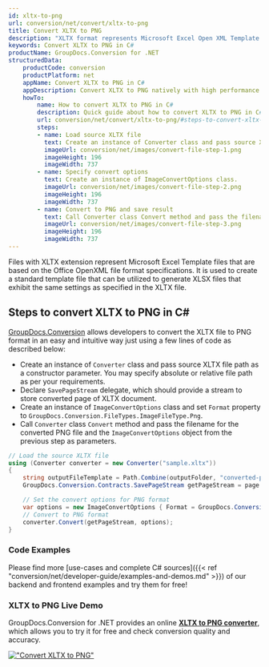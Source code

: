 ```yaml
---
id: xltx-to-png
url: conversion/net/convert/xltx-to-png
title: Convert XLTX to PNG
description: "XLTX format represents Microsoft Excel Open XML Template with .xltx extension. Learn how to convert XLTX to PNG file programmatically in C# language using GroupDocs.Conversion for .NET library."
keywords: Convert XLTX to PNG in C#
productName: GroupDocs.Conversion for .NET
structuredData:
    productCode: conversion
    productPlatform: net
    appName: Convert XLTX to PNG in C#
    appDescription: Convert XLTX to PNG natively with high performance using C# language and server side GroupDocs.Conversion for .NET APIs, without the use of any software like Microsoft or Open Office.
    howTo:
        name: How to convert XLTX to PNG in C# 
        description: Quick guide about how to convert XLTX to PNG in C# with high performance and accuracy.
        url: conversion/net/convert/xltx-to-png/#steps-to-convert-xltx-to-png-in-c
        steps:
        - name: Load source XLTX file 
          text: Create an instance of Converter class and pass source XLTX file path as a constructor parameter. You may specify absolute or relative file path as per your requirements. 
          imageUrl: conversion/net/images/convert-file-step-1.png
          imageHeight: 196
          imageWidth: 737
        - name: Specify convert options 
          text: Create an instance of ImageConvertOptions class.
          imageUrl: conversion/net/images/convert-file-step-2.png
          imageHeight: 196
          imageWidth: 737
        - name: Convert to PNG and save result 
          text: Call Converter class Convert method and pass the filename for the converted HTML file and the ImageConvertOptions object from the previous step as parameters.
          imageUrl: conversion/net/images/convert-file-step-3.png
          imageHeight: 196
          imageWidth: 737
---
```


Files with XLTX extension represent Microsoft Excel Template files that are based on the Office OpenXML file format specifications. It is used to create a standard template file that can be utilized to generate XLSX files that exhibit the same settings as specified in the XLTX file.

## Steps to convert XLTX to PNG in C#

[GroupDocs.Conversion](https://products.groupdocs.com/conversion/net) allows developers to convert the XLTX file to PNG format in an easy and intuitive way just using a few lines of code as described below:

* Create an instance of `Converter` class and pass source XLTX file path as a constructor parameter. You may specify absolute or relative file path as per your requirements. 
* Declare `SavePageStream` delegate, which should provide a stream to store converted page of XLTX document.
* Create an instance of `ImageConvertOptions` class and set `Format` property to `GroupDocs.Conversion.FileTypes.ImageFileType.Png`.
* Call `Converter` class `Convert` method and pass the filename for the converted PNG file and the `ImageConvertOptions` object from the previous step as parameters.

```csharp
// Load the source XLTX file
using (Converter converter = new Converter("sample.xltx"))
{
    string outputFileTemplate = Path.Combine(outputFolder, "converted-page-{0}.png");
    GroupDocs.Conversion.Contracts.SavePageStream getPageStream = page => new FileStream(string.Format(outputFileTemplate, page), FileMode.Create);

    // Set the convert options for PNG format
    var options = new ImageConvertOptions { Format = GroupDocs.Conversion.FileTypes.ImageFileType.Png };   
    // Convert to PNG format
    converter.Convert(getPageStream, options);
}
```

### Code Examples

Please find more [use-cases and complete C# sources]({{< ref "conversion/net/developer-guide/examples-and-demos.md" >}}) of our backend and frontend examples and try them for free!

### XLTX to PNG Live Demo

GroupDocs.Conversion for .NET provides an online [**XLTX to PNG converter**](https://products.groupdocs.app/conversion/xltx-to-png), which allows you to try it for free and check conversion quality and accuracy.

[!["Convert XLTX to PNG"](conversion/net/images/convert-to-png/convert-xltx-to-png.png)](https://products.groupdocs.app/conversion/xltx-to-png)